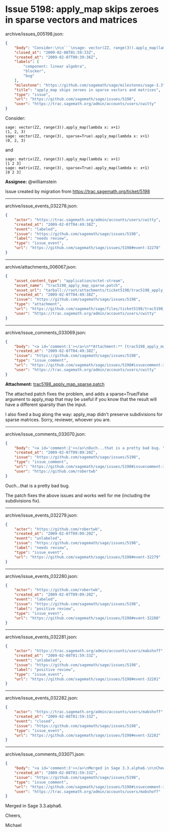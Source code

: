 # Issue 5198: apply_map skips zeroes in sparse vectors and matrices

archive/issues_005198.json:
```json
{
    "body": "Consider:\n\n```\nsage: vector(ZZ, range(3)).apply_map(lambda x: x+1)\n(1, 2, 3)\nsage: vector(ZZ, range(3), sparse=True).apply_map(lambda x: x+1)\n(0, 2, 3)\n```\n\nand\n\n```\nsage: matrix(ZZ, range(3)).apply_map(lambda x: x+1)\n[1 2 3]\nsage: matrix(ZZ, range(3), sparse=True).apply_map(lambda x: x+1)\n[0 2 3]\n```\n\n\n**Assignee:** @williamstein\n\nIssue created by migration from https://trac.sagemath.org/ticket/5198\n\n",
    "closed_at": "2009-02-08T01:59:33Z",
    "created_at": "2009-02-07T00:39:36Z",
    "labels": [
        "component: linear algebra",
        "blocker",
        "bug"
    ],
    "milestone": "https://github.com/sagemath/sage/milestones/sage-3.3",
    "title": "apply_map skips zeroes in sparse vectors and matrices",
    "type": "issue",
    "url": "https://github.com/sagemath/sage/issues/5198",
    "user": "https://trac.sagemath.org/admin/accounts/users/cwitty"
}
```
Consider:

```
sage: vector(ZZ, range(3)).apply_map(lambda x: x+1)
(1, 2, 3)
sage: vector(ZZ, range(3), sparse=True).apply_map(lambda x: x+1)
(0, 2, 3)
```

and

```
sage: matrix(ZZ, range(3)).apply_map(lambda x: x+1)
[1 2 3]
sage: matrix(ZZ, range(3), sparse=True).apply_map(lambda x: x+1)
[0 2 3]
```


**Assignee:** @williamstein

Issue created by migration from https://trac.sagemath.org/ticket/5198





---

archive/issue_events_032278.json:
```json
{
    "actor": "https://trac.sagemath.org/admin/accounts/users/cwitty",
    "created_at": "2009-02-07T04:49:38Z",
    "event": "labeled",
    "issue": "https://github.com/sagemath/sage/issues/5198",
    "label": "needs review",
    "type": "issue_event",
    "url": "https://github.com/sagemath/sage/issues/5198#event-32278"
}
```



---

archive/attachments_006067.json:
```json
{
    "asset_content_type": "application/octet-stream",
    "asset_name": "trac5198_apply_map_sparse.patch",
    "asset_url": "tarball://root/attachments/ticket5198/trac5198_apply_map_sparse.patch",
    "created_at": "2009-02-07T04:49:38Z",
    "issue": "https://github.com/sagemath/sage/issues/5198",
    "type": "attachment",
    "url": "https://github.com/sagemath/sage/files/ticket5198/trac5198_apply_map_sparse.patch",
    "user": "https://trac.sagemath.org/admin/accounts/users/cwitty"
}
```



---

archive/issue_comments_033069.json:
```json
{
    "body": "<a id='comment:1'></a>\n**Attachment:** [trac5198_apply_map_sparse.patch](https://github.com/sagemath/sage/files/ticket5198/trac5198_apply_map_sparse.patch)\n\nThe attached patch fixes the problem, and adds a sparse=True/False argument to apply_map that may be useful if you know that the result will have a different sparsity than the input.\n\nI also fixed a bug along the way: apply_map didn't preserve subdivisions for sparse matrices.  Sorry, reviewer, whoever you are.",
    "created_at": "2009-02-07T04:49:38Z",
    "issue": "https://github.com/sagemath/sage/issues/5198",
    "type": "issue_comment",
    "url": "https://github.com/sagemath/sage/issues/5198#issuecomment-33069",
    "user": "https://trac.sagemath.org/admin/accounts/users/cwitty"
}
```

<a id='comment:1'></a>
**Attachment:** [trac5198_apply_map_sparse.patch](https://github.com/sagemath/sage/files/ticket5198/trac5198_apply_map_sparse.patch)

The attached patch fixes the problem, and adds a sparse=True/False argument to apply_map that may be useful if you know that the result will have a different sparsity than the input.

I also fixed a bug along the way: apply_map didn't preserve subdivisions for sparse matrices.  Sorry, reviewer, whoever you are.



---

archive/issue_comments_033070.json:
```json
{
    "body": "<a id='comment:2'></a>\nOuch...that is a pretty bad bug. \n\nThe patch fixes the above issues and works well for me (including the subdivisions fix).",
    "created_at": "2009-02-07T09:09:20Z",
    "issue": "https://github.com/sagemath/sage/issues/5198",
    "type": "issue_comment",
    "url": "https://github.com/sagemath/sage/issues/5198#issuecomment-33070",
    "user": "https://github.com/robertwb"
}
```

<a id='comment:2'></a>
Ouch...that is a pretty bad bug. 

The patch fixes the above issues and works well for me (including the subdivisions fix).



---

archive/issue_events_032279.json:
```json
{
    "actor": "https://github.com/robertwb",
    "created_at": "2009-02-07T09:09:20Z",
    "event": "unlabeled",
    "issue": "https://github.com/sagemath/sage/issues/5198",
    "label": "needs review",
    "type": "issue_event",
    "url": "https://github.com/sagemath/sage/issues/5198#event-32279"
}
```



---

archive/issue_events_032280.json:
```json
{
    "actor": "https://github.com/robertwb",
    "created_at": "2009-02-07T09:09:20Z",
    "event": "labeled",
    "issue": "https://github.com/sagemath/sage/issues/5198",
    "label": "positive review",
    "type": "issue_event",
    "url": "https://github.com/sagemath/sage/issues/5198#event-32280"
}
```



---

archive/issue_events_032281.json:
```json
{
    "actor": "https://trac.sagemath.org/admin/accounts/users/mabshoff",
    "created_at": "2009-02-08T01:59:33Z",
    "event": "unlabeled",
    "issue": "https://github.com/sagemath/sage/issues/5198",
    "label": "positive review",
    "type": "issue_event",
    "url": "https://github.com/sagemath/sage/issues/5198#event-32281"
}
```



---

archive/issue_events_032282.json:
```json
{
    "actor": "https://trac.sagemath.org/admin/accounts/users/mabshoff",
    "created_at": "2009-02-08T01:59:33Z",
    "event": "closed",
    "issue": "https://github.com/sagemath/sage/issues/5198",
    "type": "issue_event",
    "url": "https://github.com/sagemath/sage/issues/5198#event-32282"
}
```



---

archive/issue_comments_033071.json:
```json
{
    "body": "<a id='comment:3'></a>\nMerged in Sage 3.3.alpha6.\n\nCheers,\n\nMichael",
    "created_at": "2009-02-08T01:59:33Z",
    "issue": "https://github.com/sagemath/sage/issues/5198",
    "type": "issue_comment",
    "url": "https://github.com/sagemath/sage/issues/5198#issuecomment-33071",
    "user": "https://trac.sagemath.org/admin/accounts/users/mabshoff"
}
```

<a id='comment:3'></a>
Merged in Sage 3.3.alpha6.

Cheers,

Michael
